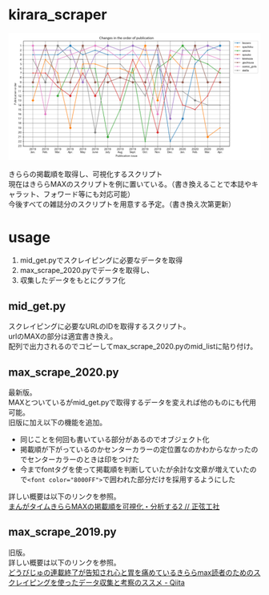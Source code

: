 # kirara_scraper
![result.png](https://github.com/Seigenkousya/kirara_scraper/blob/master/result/max_result.png)

きららの掲載順を取得し、可視化するスクリプト  
現在はきららMAXのスクリプトを例に置いている。（書き換えることで本誌やキャラット、フォワード等にも対応可能）  
今後すべての雑誌分のスクリプトを用意する予定。（書き換え次第更新）  

# usage
1. mid_get.pyでスクレイピングに必要なデータを取得
1. max_scrape_2020.pyでデータを取得し、
1. 収集したデータをもとにグラフ化

## mid_get.py
スクレイピングに必要なURLのIDを取得するスクリプト。  
urlのMAXの部分は適宜書き換え。  
配列で出力されるのでコピーしてmax_scrape_2020.pyのmid_listに貼り付け。  

## max_scrape_2020.py
最新版。  
MAXとついているがmid_get.pyで取得するデータを変えれば他のものにも代用可能。  
旧版に加え以下の機能を追加。  

- 同じことを何回も書いている部分があるのでオブジェクト化
- 掲載順が下がっているのかセンターカラーの定位置なのかわからなかったのでセンターカラーのときは印をつけた
- 今までfontタグを使って掲載順を判断していたが余計な文章が増えていたので```<font color="8000FF">```で囲われた部分だけを採用するようにした

詳しい概要は以下のリンクを参照。  
[まんがタイムきららMAXの掲載順を可視化・分析する2 // 正弦工社](https://seigenkousya.github.io/post/kirara_order_2020/)  

## max_scrape_2019.py
旧版。  
詳しい概要は以下のリンクを参照。  
[どうびじゅの連載終了が告知され心と胃を痛めているきららmax読者のためのスクレイピングを使ったデータ収集と考察のススメ - Qiita](https://qiita.com/Seigenkousya/items/8f0ffbd2c34a8e8535e2)





